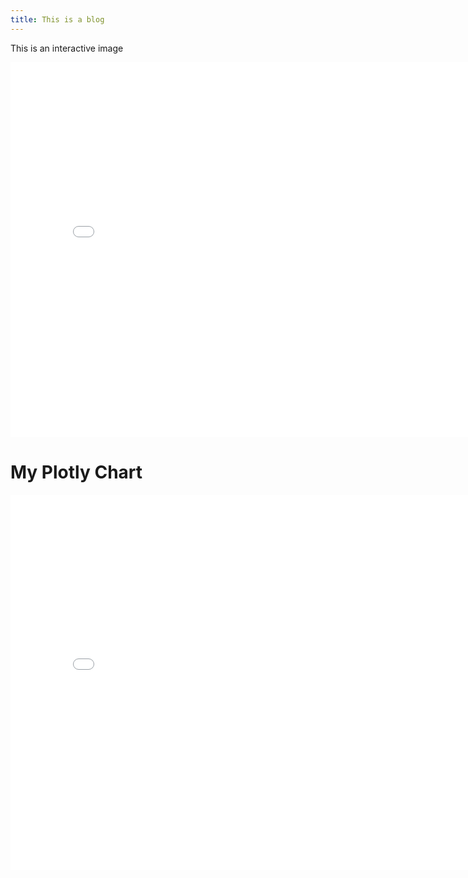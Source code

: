 ```yaml
---
title: This is a blog
---
```


This is an interactive image
<iframe src="interactive_rates.html" width="800" height="600" style="border:none;"></iframe>
    
<!DOCTYPE html>
<html lang="en">
<head>
    <meta charset="UTF-8">
    <meta name="viewport" content="width=device-width, initial-scale=1.0">
    <title>Plotly Graph</title>
</head>
<body>
    <h1>My Plotly Chart</h1>
    <iframe src="interactive_rates.html" width="800" height="600" style="border:none;"></iframe>
</body>
</html>

